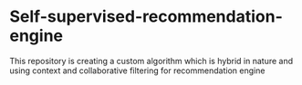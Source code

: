 # Self-supervised-recommendation-engine
This repository is creating a custom algorithm which is hybrid in nature and using context and collaborative filtering for recommendation engine
